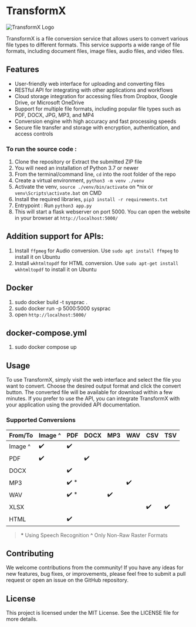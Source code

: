 # TransformX

![TransformX Logo](https://i.gifer.com/origin/c5/c5f36cbf85f0dd53cca234142247416f.gif)

TransformX is a file conversion service that allows users to convert various file types to different formats. This service supports a wide range of file formats, including document files, image files, audio files, and video files.

## Features

- User-friendly web interface for uploading and converting files
- RESTful API for integrating with other applications and workflows
- Cloud storage integration for accessing files from Dropbox, Google Drive, or Microsoft OneDrive
- Support for multiple file formats, including popular file types such as PDF, DOCX, JPG, MP3, and MP4
- Conversion engine with high accuracy and fast processing speeds
- Secure file transfer and storage with encryption, authentication, and access controls

### To run the source code :
1. Clone the repository or Extract the submitted ZIP file
2. You will need an installation of Python 3.7 or newer
3. From the terminal/command line, `cd` into the root folder of the repo
4. Create a virtual environment, `python3 -m venv ./venv`
5. Activate the venv, `source ./venv/bin/activate` on \*nix or `venv\Scripts\activate.bat` on CMD
6. Install the required libraries, `pip3 install -r requirements.txt`
7. Entrypoint : Run `python3 app.py`
8. This will start a flask webserver on port 5000. You can open the website in your browser at `http://localhost:5000/`

## Addition support for APIs:
1. Install `ffpmeg` for Audio conversion. Use `sudo apt install ffmpeg` to install it on Ubuntu
2. Install `wkhtmltopdf` for HTML conversion. Use `sudo apt-get install wkhtmltopdf` to install it on Ubuntu

## Docker
1. sudo docker build -t sysprac .
2. sudo docker run -p 5000:5000 sysprac
3. open `http://localhost:5000/`
## docker-compose.yml
1. sudo docker compose up
## Usage

To use TransformX, simply visit the web interface and select the file you want to convert. Choose the desired output format and click the convert button. The converted file will be available for download within a few minutes. If you prefer to use the API, you can integrate TransformX with your application using the provided API documentation.

### Supported Conversions

| From/To | Image ^ | PDF | DOCX | MP3 | WAV | CSV | TSV |
|---------|---------|-----|------|-----|-----|-----|-----|
| Image ^ | ✔️       | ✔️   |      |     |     |     |     |
| PDF     | ✔️       |     | ✔️    |     |     |     |     |
| DOCX    |         | ✔️   |      |     |     |     |     |
| MP3     |         | ✔️ * |      |     | ✔️   |     |     |
| WAV     |         | ✔️ * |      | ✔️   |     |     |     |
| XLSX    |         |     |      |     |     | ✔️   | ✔️   |
| HTML    |         | ✔️   |      |     |     |     |     |

> **\*** Using Speech Recognition
> **^** Only Non-Raw Raster Formats

## Contributing

We welcome contributions from the community! If you have any ideas for new features, bug fixes, or improvements, please feel free to submit a pull request or open an issue on the GitHub repository.

## License

This project is licensed under the MIT License. See the LICENSE file for more details.
